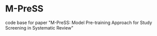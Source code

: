 # M-PreSS
code base for paper "M-PreSS: Model Pre-training Approach for Study Screening in Systematic Review"
